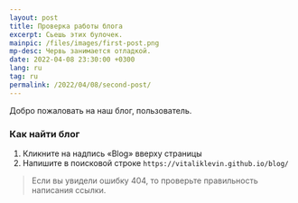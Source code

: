 ```yaml
---
layout: post
title: Проверка работы блога
excerpt: Сьешь этих булочек.
mainpic: /files/images/first-post.png
mp-desc: Червь занимается отладкой.
date: 2022-04-08 23:30:00 +0300
lang: ru
tag: ru
permalink: /2022/04/08/second-post/
---
```


Добро пожаловать на наш блог, пользователь.

### Как найти блог

1. Кликните на надпись «Blog» вверху страницы
2. Напишите в поисковой строке `https://vitaliklevin.github.io/blog/`

> Если вы увидели ошибку 404, то проверьте правильность написания ссылки.
